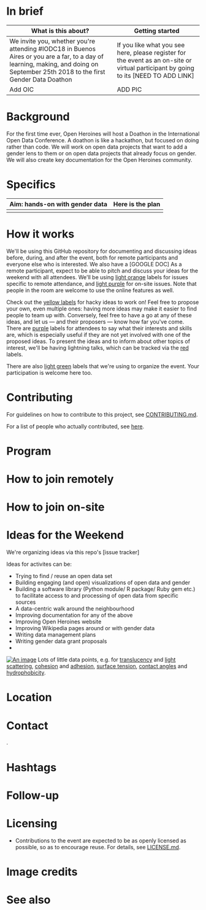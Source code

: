 
# In brief

| What is this about? | Getting started |
| --- | --- |
| We invite you, whether you're attending #IODC18 in Buenos Aires or you are a far, to a day of learning, making, and doing on September 25th 2018 to the first Gender Data Doathon   | If you like what you see here, please register for the event as an on-site or virtual participant by going to its [NEED TO ADD LINK]  |
| Add OIC | ADD PIC|

# Background
For the first time ever, Open Heroines will host a Doathon in the International Open Data Conference. A doathon is like a hackathon, but focused on doing rather than code. We will work on open data projects that want to add a gender lens to them or on open data projects that already focus on gender. We will also create key documentation for the Open Heroines community. 

# Specifics

|  Aim: hands-on with gender data | Here is the plan |
| --- | --- |
|    |

# How it works

We'll be using this GitHub repository for documenting and discussing ideas before, during, and after the event, both for remote participants and everyone else who is interested. We also have a [GOOGLE DOC]  As a remote participant, expect to be able to pitch and discuss your ideas for the weekend with all attendees. We'll be using [light orange](https://github.com/sparcopen/open-research-doathon/issues?utf8=%E2%9C%93&q=is%3Aopen%20label%3Avirtual%20-label%3Ameta) labels for issues specific to remote attendance, and [light purple](https://github.com/sparcopen/open-research-doathon/issues?utf8=%E2%9C%93&q=is%3Aopen%20label%3Aon-site%20-label%3Ameta) for on-site issues. Note that people in the room are welcome to use the online features as well.

Check out the [yellow labels](https://github.com/sparcopen/open-research-doathon/issues?utf8=%E2%9C%93&q=is%3Aissue%20is%3Aopen%20label%3Aidea%20-label%3Ameta) for hacky ideas to work on! Feel free to propose your own, even multiple ones: having more ideas may make it easier to find people to team up with. Conversely, feel free to have a go at any of these ideas, and let us &mdash; and their proposers &mdash; know how far you've come. There are [purple](https://github.com/sparcopen/open-research-doathon/issues?utf8=%E2%9C%93&q=is%3Aopen%20label%3Ainterests%20-label%3Ameta) labels for attendees to say what their interests and skills are, which is especially useful if they are not yet involved with one of the proposed ideas.
To present the ideas and to inform about other topics of interest, we'll be having lightning talks, which can be tracked via the [red](https://github.com/sparcopen/open-research-doathon/issues?utf8=%E2%9C%93&q=is%3Aopen%20label%3Alightning-talks%20-label%3Ameta) labels.

There are also [light green](https://github.com/sparcopen/open-research-doathon/issues?q=is%3Aissue+is%3Aopen+label%3Ameta) labels that we're using to organize the event. Your participation is welcome here too.

# Contributing

For guidelines on how to contribute to this project, see [CONTRIBUTING.md](https://github.com/sparcopen/open-research-doathon/blob/master/CONTRIBUTING.md).

For a list of people who actually contributed, see [here](https://josephmcarthur.github.io/do-a-thon_hatrack/Let's%20Build%20a%20Hat%20Rack.html).

# Program


# How to join remotely



# How to join on-site



# Ideas for the Weekend

We're organizing ideas via this repo's [issue tracker]

Ideas for activites can be:
* Trying to find / reuse an open data set
* Building engaging (and open) visualizations of open data and gender
* Building a software library (Python module/ R package/ Ruby gem etc.) to facilitate access to and processing of open data from specific sources
* A data-centric walk around the neighbourhood
* Improving documentation for any of the above
* Improving Open Heroines website
* Improving Wikipedia pages around or with gender data
* Writing data management plans
* Writing gender data grant proposals
*

[![An image](https://upload.wikimedia.org/wikipedia/commons/4/40/Dews...%28byNithyaRamanujam%29.jpg)](https://commons.wikimedia.org/wiki/File:Dews...(byNithyaRamanujam).jpg)
Lots of little data points, e.g. for [translucency](https://en.wikipedia.org/wiki/Transparency_and_translucency) and [light scattering](https://en.wikipedia.org/wiki/Light_scattering), [cohesion](https://en.wikipedia.org/wiki/Cohesion_(chemistry)) and [adhesion](https://en.wikipedia.org/wiki/Adhesion), [surface tension](https://en.wikipedia.org/wiki/Surface_tension), [contact angles](https://en.wikipedia.org/wiki/Contact_angle) and [hydrophobicity](https://en.wikipedia.org/wiki/Hydrophobe).

# Location


# Contact
.

# Hashtags



# Follow-up



# Licensing

* Contributions to the event are expected to be as openly licensed as possible, so as to encourage reuse. For details, see [LICENSE.md](https://github.com/sparcopen/open-research-doathon/blob/master/LICENSE.md).

# Image credits


# See also

